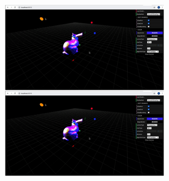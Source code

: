 ![image](https://github.com/francislxw/cv/blob/main/computer-graphics/docs/1.bunny.gif)
![living](./docs/1.bunny.gif)
